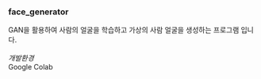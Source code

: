 ### face_generator
GAN을 활용하여 사람의 얼굴을 학습하고 가상의 사람 얼굴을 생성하는 프로그램 입니다.<br><br>
<i>개발환경</i><br>
Google Colab